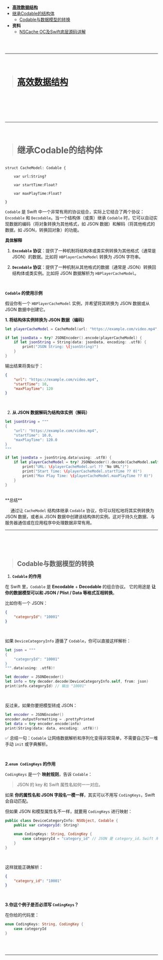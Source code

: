 
> <h2 id=''></h2>
- [**高效数据结构**](#高效数据结构)
- [继承Codable的结构体](#继承Codable的结构体)
	- [Codable与数据模型的转换](#Codable与数据模型的转换)
- **资料**
	- [NSCache OC及Swift底层源码详解](https://juejin.cn/post/6844903949745520647)


<br/>
<br/>

***
<br/>

># <h1 id='高效数据结构'>[高效数据结构](https://jishuin.proginn.com/p/763bfbd564b4)</h1>


<br/>

> <h2 id=''></h2>



<br/><br/>

***
<br/>

> <h1 id='继承Codable的结构体'>继承Codable的结构体</h1>

```

struct CacheModel: Codable {
    
    var url:String?
    
    var startTime:Float?
    
    var maxPlayTime:Float?
    
}
```

`Codable` 是 Swift 中一个非常有用的协议组合，实际上它结合了两个协议：`Encodable` 和 `Decodable`。当一个结构体（或类）继承 `Codable` 时，它可以自动实现数据的编码（将对象转换为其他格式，如 JSON 数据）和解码（将其他格式的数据，如 JSON，转换回对象）的功能。

**具体解释**

1. **`Encodable` 协议**：提供了一种机制将结构体或类实例转换为其他格式（通常是 JSON）的数据。比如将 `HBPlayerCacheModel` 转换为 JSON 字符串。

2. **`Decodable` 协议**：提供了一种机制从其他格式的数据（通常是 JSON）转换回结构体或类实例。比如将 JSON 数据解析为 `HBPlayerCacheModel`。

<br/>

**`Codable` 的使用示例**

假设你有一个 `HBPlayerCacheModel` 实例，并希望将其转换为 JSON 数据或从 JSON 数据中创建它。

**1. 将结构体实例转换为 JSON 数据（编码）**

```swift
let playerCacheModel = CacheModel(url: "https://example.com/video.mp4", startTime: 10.0, maxPlayTime: 120.0)

if let jsonData = try? JSONEncoder().encode(playerCacheModel) {
    if let jsonString = String(data: jsonData, encoding: .utf8) {
        print("JSON String: \(jsonString)")
    }
}
```

输出结果将类似于：

```json
{
    "url": "https://example.com/video.mp4",
    "startTime": 10,
    "maxPlayTime": 120
}
```

<br/>

2. **从 JSON 数据解码为结构体实例（解码）**

```swift
let jsonString = """
{
    "url": "https://example.com/video.mp4",
    "startTime": 10.0,
    "maxPlayTime": 120.0
}
"""

if let jsonData = jsonString.data(using: .utf8) {
    if let playerCacheModel = try? JSONDecoder().decode(CacheModel.self, from: jsonData) {
        print("URL: \(playerCacheModel.url ?? "No URL")")
        print("Start Time: \(playerCacheModel.startTime ?? 0)")
        print("Max Play Time: \(playerCacheModel.maxPlayTime ?? 0)")
    }
}
```

<br/>
**总结**

&emsp; 通过让 `CacheModel` 结构体继承 `Codable` 协议，你可以轻松地将其实例转换为 JSON 数据，或者从 JSON 数据中创建该结构体的实例。这对于持久化数据、与服务器通信或在应用程序中处理数据非常有用。



***
<br/><br/><br/>
> <h2 id='Codable与数据模型的转换'>Codable与数据模型的转换</h2>


1. **`Codable` 的作用**

在 Swift 里，`Codable` 是 **Encodable** + **Decodable** 的组合协议。
它的用途是 **让你的数据模型可以和 JSON / Plist / Data 等格式互相转换**。

比如你有一个 JSON：

```json
{
    "categoryId": "10001"
}
```

<br/>

如果 `DeviceCategoryInfo` 遵循了 `Codable`，你可以直接这样解析：

```swift
let json = """
{
    "categoryId": "10001"
}
""".data(using: .utf8)!

let decoder = JSONDecoder()
let info = try decoder.decode(DeviceCategoryInfo.self, from: json)
print(info.categoryId) // 输出 "10001"
```

<br/>

反过来，如果你要把模型转成 JSON：

```swift
let encoder = JSONEncoder()
encoder.outputFormatting = .prettyPrinted
let data = try encoder.encode(info)
print(String(data: data, encoding: .utf8)!)
```

✅ 总结一句：`Codable` 让网络数据解析和序列化变得非常简单，不需要自己写一堆手动 `init` 或字典解析。

<br/>

**2.`enum CodingKeys` 的作用**

`CodingKeys` 是一个 **映射规则**，告诉 `Codable`：

> JSON 的 key 和 Swift 属性名如何一一对应。

如果 **你的属性名和 JSON 字段名一模一样**，其实可以不用写 `CodingKeys`，Swift 会自动匹配。

但如果 JSON 和模型属性名不一样，就要用 `CodingKeys` 进行映射：

```swift
public class DeviceCategoryInfo: NSObject, Codable {
    public var categoryId: String?

    enum CodingKeys: String, CodingKey {
        case categoryId = "category_id" // JSON 是 category_id，Swift 用 categoryId
    }
}
```

<br/>

这样就能正确解析：

```json
{
    "category_id": "10001"
}
```

<br/>

**3.你这个例子是否必须写 `CodingKeys`？**

在你给的代码里：

```swift
enum CodingKeys: String, CodingKey {
    case categoryId
}
```



<br/>
<br/>

***
<br/>

> <h1 id=''></h1>

<br/>

> <h2 id=''></h2>




> <h1 id=''></h1>



